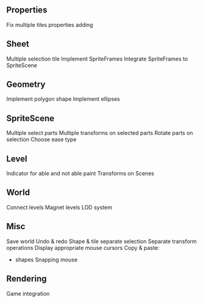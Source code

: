


## Properties 
Fix multiple tiles properties adding

## Sheet
Multiple selection tile
Implement SpriteFrames
Integrate SpriteFrames to SpriteScene

## Geometry
Implement polygon shape
Implement ellipses

## SpriteScene
Multiple select parts
Multiple transforms on selected parts
Rotate parts on selection
Choose ease type

## Level
Indicator for able and not able paint
Transforms on Scenes


## World
Connect levels 
Magnet levels
LOD system


## Misc
Save world
Undo & redo
Shape & tile separate selection
Separate transform operations
Display appropriate mouse cursors
Copy & paste: 
- shapes
Snapping mouse


## Rendering 
Game integration

